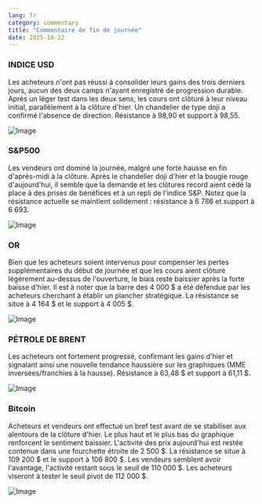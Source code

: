 ```yaml
---
lang: fr
category: commentary
title: "Commentaire de fin de journée"
date: 2025-10-22
---
```


### INDICE USD

Les acheteurs n'ont pas réussi à consolider leurs gains des trois derniers jours, aucun des deux camps n'ayant enregistré de progression durable. Après un léger test dans les deux sens, les cours ont clôturé à leur niveau initial, parallèlement à la clôture d'hier. Un chandelier de type doji a confirmé l'absence de direction. Résistance à 98,90 et support à 98,55.

![Image](https://markleighedu.github.io/img/Oct-2025/22-Oct-2025/usdindex.jpg)

### S&P500

Les vendeurs ont dominé la journée, malgré une forte hausse en fin d'après-midi à la clôture. Après le chandelier doji d'hier et la bougie rouge d'aujourd'hui, il semble que la demande et les clôtures record aient cédé la place à des prises de bénéfices et à un repli de l'indice S&P. Notez que la résistance actuelle se maintient solidement : résistance à 6 786 et support à 6 693.

![Image](https://markleighedu.github.io/img/Oct-2025/22-Oct-2025/sp500.jpg)

### OR

Bien que les acheteurs soient intervenus pour compenser les pertes supplémentaires du début de journée et que les cours aient clôturé légèrement au-dessus de l'ouverture, le biais reste baissier après la forte baisse d'hier. Il est à noter que la barre des 4 000 $ a été défendue par les acheteurs cherchant à établir un plancher stratégique. La résistance se situe à 4 164 $ et le support à 4 005 $.

![Image](https://markleighedu.github.io/img/Oct-2025/22-Oct-2025/gold.jpg)

### PÉTROLE DE BRENT

Les acheteurs ont fortement progressé, confirmant les gains d'hier et signalant ainsi une nouvelle tendance haussière sur les graphiques (MME inversées/franchies à la hausse). Résistance à 63,48 $ et support à 61,11 $.

![Image](https://markleighedu.github.io/img/Oct-2025/22-Oct-2025/brentoil.jpg)

### Bitcoin

Acheteurs et vendeurs ont effectué un bref test avant de se stabiliser aux alentours de la clôture d'hier. Le plus haut et le plus bas du graphique renforcent le sentiment baissier. L'activité des prix aujourd'hui est restée contenue dans une fourchette étroite de 2 500 $. La résistance se situe à 109 200 $ et le support à 106 800 $. Les vendeurs semblent avoir l'avantage, l'activité restant sous le seuil de 110 000 $. Les acheteurs viseront à tester le seuil pivot de 112 000 $.

![Image](https://markleighedu.github.io/img/Oct-2025/22-Oct-2025/bitcoin.jpg)

